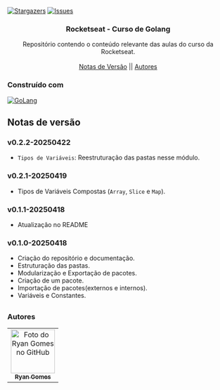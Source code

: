 <!-- Preview (Ctrl + Shift + V) -->

<a name="readme-top"></a>

[![Stargazers][stars-shield]][stars-url]
[![Issues][issues-shield]][issues-url]

<!-- PROJECT LOGO -->
<div align="center">
  <h3 align="center">Rocketseat - Curso de Golang</h3>
  <p align="center">
    Repositório contendo o conteúdo relevante das aulas do curso da Rocketseat.
    <br />
    <br />
    <a href="#notas-de-versão">Notas de Versão</a>
    ||
    <a href="#autores">Autores</a>
    </p>
</div>

### Construído com

[![GoLang][GoLang]][go-url]

<a name="section-changelog">

## Notas de versão

</a>

### v0.2.2-20250422

- `Tipos de Variáveis`: Reestruturação das pastas nesse módulo. 

### v0.2.1-20250419

- Tipos de Variáveis Compostas (`Array`, `Slice` e `Map`).

### v0.1.1-20250418

- Atualização no README

### v0.1.0-20250418

- Criação do repositório e documentação.
- Estruturação das pastas.
- Modularização e Exportação de pacotes.
- Criação de um pacote.
- Importação de pacotes(externos e internos).
- Variáveis e Constantes.

##

<a name="section-autores">

### Autores

</a>

<table>
  <tr>
    <td align="center">
      <a href="#">
        <img src="https://avatars.githubusercontent.com/u/85912228?v=4" width="100px;" alt="Foto do Ryan Gomes no GitHub"/><br>
        <sub>
          <b>Ryan Gomes</b>
        </sub>
      </a>
    </td>
</table>

[stars-shield]: https://img.shields.io/github/stars/RRyanDEV/rocketseat-curso-golang?style=for-the-badge
[stars-url]: https://github.com/RRyanDEV/rocketseat-curso-golang/stargazers
[issues-shield]: https://img.shields.io/github/issues/RRyanDEV/rocketseat-curso-golang?style=for-the-badge
[issues-url]: https://github.com/RRyanDEV/rocketseat-curso-golang/issues
[GoLang]: https://img.shields.io/badge/go-%2300ADD8.svg?style=for-the-badge&logo=go&logoColor=white
[go-url]: https://go.dev/
